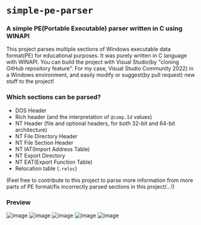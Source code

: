 # `simple-pe-parser`
### A simple PE(Portable Executable) parser written in C using WINAPI
This project parses multiple sections of Windows executable data format(PE) for educational purposes. It was purely written in C language with WINAPI.
You can build the project with Visual Studio(by "cloning GitHub repository feature". For my case, Visual Studio Community 2022) in a Windows environment, and easily modify or suggest(by pull request) new stuff to the project!

### Which sections can be parsed?
- DOS Header
- Rich header (and the interpretation of `@comp.Id` values)
- NT Header (file and optional headers, for both 32-bit and 64-bit architecture)
- NT File Directory Header
- NT File Section Header
- NT IAT(Import Address Table)
- NT Export Directory
- NT EAT(Export Function Table)
- Relocation table (`.reloc`)
  
(Feel free to contribute to this project to parse more information from more parts of PE format/fix incorrectly parsed sections in this project/...!)

### Preview
![image](https://github.com/user-attachments/assets/8e64d08c-04a6-4db2-ac51-d3716fed0247)
![image](https://github.com/user-attachments/assets/c4cea1ed-0144-4495-8885-295e3b12e1e8)
![image](https://github.com/user-attachments/assets/59f7bfba-4163-4863-9b08-d82d4d5d0c0e)
![image](https://github.com/user-attachments/assets/0368d968-8f4e-46fb-8b48-2fb55e91975a)
![image](https://github.com/user-attachments/assets/348fa55b-f844-48e2-90f2-8235e008878c)
